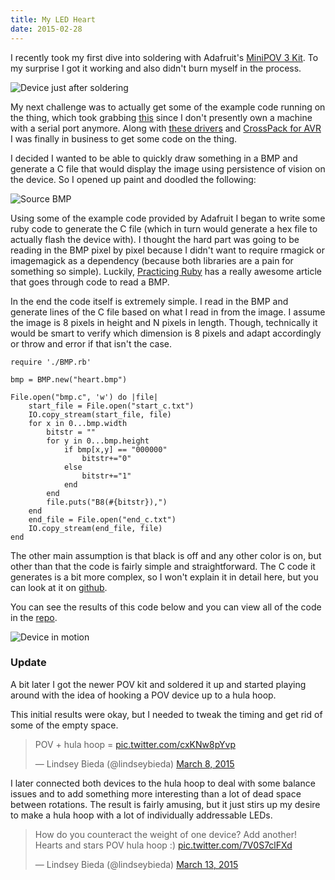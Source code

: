 ```yaml
---
title: My LED Heart
date: 2015-02-28
---
```


I recently took my first dive into soldering with Adafruit's [MiniPOV 3 Kit](http://www.adafruit.com/product/20). To my surprise I got it working and also didn't burn myself in the process. 

![Device just after soldering](https://i.imgur.com/dQDNhAg.gif)

My next challenge was to actually get some of the example code running on the thing, which took grabbing [this](http://www.amazon.com/gp/product/B00425S1H8/) since I don't presently own a machine with a serial port anymore. Along with [these drivers](https://www.mac-usb-serial.com/dashboard/) and [CrossPack for AVR](http://www.obdev.at/products/crosspack/index.html) I was finally in business to get some code on the thing.

I decided I wanted to be able to quickly draw something in a BMP and generate a C file that would display the image using persistence of vision on the device. So I opened up paint and doodled the following:

![Source BMP](https://i.imgur.com/VEngO1X.png)

Using some of the example code provided by Adafruit I began to write some ruby code to generate the C file (which in turn would generate a hex file to actually flash the device with). I thought the hard part was going to be reading in the BMP pixel by pixel because I didn't want to require rmagick or imagemagick as a dependency (because both libraries are a pain for something so simple). Luckily, [Practicing Ruby](https://practicingruby.com/articles/binary-file-formats) has a really awesome article that goes through code to read a BMP. 

In the end the code itself is extremely simple. I read in the BMP and generate lines of the C file based on what I read in from the image. I assume the image is 8 pixels in height and N pixels in length. Though, technically it would be smart to verify which dimension is 8 pixels and adapt accordingly or throw and error if that isn't the case. 

```
require './BMP.rb'

bmp = BMP.new("heart.bmp")

File.open("bmp.c", 'w') do |file|
	start_file = File.open("start_c.txt")
	IO.copy_stream(start_file, file)
	for x in 0...bmp.width
		bitstr = ""
		for y in 0...bmp.height
			if bmp[x,y] == "000000"
				bitstr+="0"
			else
				bitstr+="1"
			end
		end
		file.puts("B8(#{bitstr}),")
	end
	end_file = File.open("end_c.txt")
	IO.copy_stream(end_file, file)
end
```

The other main assumption is that black is off and any other color is on, but other than that the code is fairly simple and straightforward. The C code it generates is a bit more complex, so I won't explain it in detail here, but you can look at it on [github](https://github.com/LindseyB/bmp-to-pov/blob/master/bmp.c).

You can see the results of this code below and you can view all of the code in the [repo](https://github.com/LindseyB/bmp-to-pov).

![Device in motion](https://i.imgur.com/TyRwDpM.gif)


### Update

A bit later I got the newer POV kit and soldered it up and started playing around with the idea of hooking a POV device up to a hula hoop. 

This initial results were okay, but I needed to tweak the timing and get rid of some of the empty space. 

<blockquote class="twitter-video" lang="en"><p>POV + hula hoop = <a href="http://t.co/cxKNw8pYvp">pic.twitter.com/cxKNw8pYvp</a></p>&mdash; Lindsey Bieda (@lindseybieda) <a href="https://twitter.com/lindseybieda/status/574372828390125568">March 8, 2015</a></blockquote>
<p class="image">
<script async src="//platform.twitter.com/widgets.js" charset="utf-8"></script>
</p>

I later connected both devices to the hula hoop to deal with some balance issues and to add something more interesting than a lot of dead space between rotations. The result is fairly amusing, but it just stirs up my desire to make a hula hoop with a lot of individually addressable LEDs. 

<blockquote class="twitter-video" lang="en"><p>How do you counteract the weight of one device? Add another! Hearts and stars POV hula hoop :) <a href="http://t.co/7V0S7clFXd">pic.twitter.com/7V0S7clFXd</a></p>&mdash; Lindsey Bieda (@lindseybieda) <a href="https://twitter.com/lindseybieda/status/576211437535678464">March 13, 2015</a></blockquote>
<script async src="//platform.twitter.com/widgets.js" charset="utf-8"></script>






